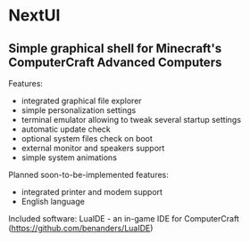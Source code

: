 # NextUI

## Simple graphical shell for Minecraft's ComputerCraft Advanced Computers

Features:
- integrated graphical file explorer
- simple personalization settings
- terminal emulator allowing to tweak several startup settings
- automatic update check
- optional system files check on boot
- external monitor and speakers support
- simple system animations

Planned soon-to-be-implemented features:
- integrated printer and modem support
- English language


Included software:
LuaIDE - an in-game IDE for ComputerCraft (https://github.com/benanders/LuaIDE)
